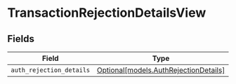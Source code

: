# TransactionRejectionDetailsView


## Fields

| Field                                                                      | Type                                                                       | Required                                                                   | Description                                                                |
| -------------------------------------------------------------------------- | -------------------------------------------------------------------------- | -------------------------------------------------------------------------- | -------------------------------------------------------------------------- |
| `auth_rejection_details`                                                   | [Optional[models.AuthRejectionDetails]](../models/authrejectiondetails.md) | :heavy_minus_sign:                                                         | N/A                                                                        |